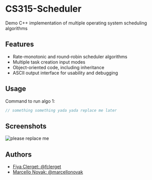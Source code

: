 # CS315-Scheduler

Demo C++ implementation of multiple operating system scheduling algorithms


## Features

- Rate-monotonic and round-robin scheduler algorithms
- Multiple task creation input modes
- Object-oriented code, including inheritance 
- ASCII output interface for usability and debugging


## Usage
Command to run algo 1:
```cpp
// something something yada yada replace me later
```


## Screenshots

![please replace me](https://i.pinimg.com/enabled_hi/564x/68/65/c6/6865c632754be7721ad89bfed233c182.jpg)


## Authors

- [Fiya Clerget: @fclerget](https://www.github.com/fclerget)
- [Marcello Novak: @marcellonovak](https://www.github.com/marcellonovak)

